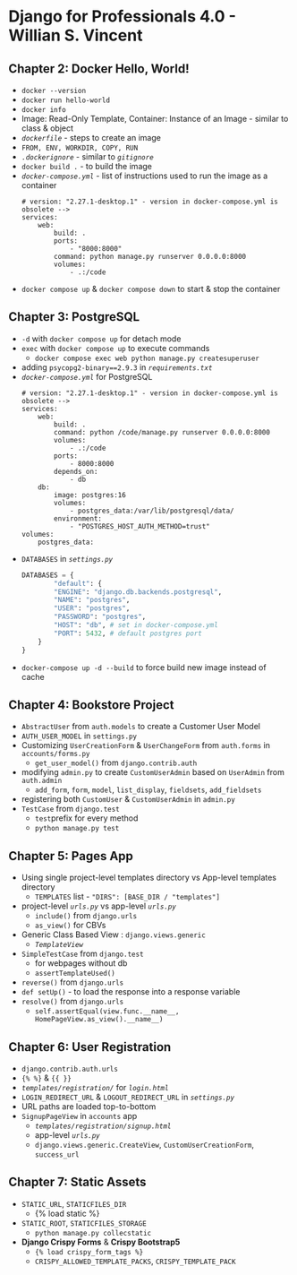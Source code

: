 # Django for Professionals 4.0 - Willian S. Vincent

## Chapter 2: Docker Hello, World!
- `docker --version`
- `docker run hello-world`
- `docker info`
- Image: Read-Only Template, Container: Instance of an Image - similar to class & object
- *`dockerfile`* - steps to create an image
- `FROM, ENV, WORKDIR, COPY, RUN `
- *`.dockerignore`* - similar to *`gitignore`*
- `docker build .` - to build the image
- *`docker-compose.yml`* - list of instructions used to run the image as a container
    ```
    # version: "2.27.1-desktop.1" - version in docker-compose.yml is obsolete -->
    services:
        web:
            build: .
            ports:
                - "8000:8000"
            command: python manage.py runserver 0.0.0.0:8000
            volumes:
                - .:/code
    ```
- `docker compose up` & `docker compose down` to start & stop the container

## Chapter 3: PostgreSQL
- `-d` with `docker compose up` for detach mode
- `exec` with `docker compose up` to execute commands
  - `docker compose exec web python manage.py createsuperuser`
- adding `psycopg2-binary==2.9.3` in *`requirements.txt`*
- *`docker-compose.yml`* for PostgreSQL
    ```
    # version: "2.27.1-desktop.1" - version in docker-compose.yml is obsolete -->
    services:
        web:
            build: .
            command: python /code/manage.py runserver 0.0.0.0:8000
            volumes:
                - .:/code
            ports:
                - 8000:8000
            depends_on:
                - db
        db:
            image: postgres:16
            volumes:
                - postgres_data:/var/lib/postgresql/data/
            environment:
                - "POSTGRES_HOST_AUTH_METHOD=trust"
    volumes:
        postgres_data:
    ```
- `DATABASES` in *`settings.py`*
    ```py
    DATABASES = {
            "default": {
            "ENGINE": "django.db.backends.postgresql",
            "NAME": "postgres",
            "USER": "postgres",
            "PASSWORD": "postgres",
            "HOST": "db", # set in docker-compose.yml
            "PORT": 5432, # default postgres port
        }
    }
    ```
- `docker-compose up -d --build` to force build new image instead of cache


## Chapter 4: Bookstore Project
- `AbstractUser` from `auth.models` to create a Customer User Model
- `AUTH_USER_MODEL` in `settings.py`
- Customizing `UserCreationForm` & `UserChangeForm` from `auth.forms` in `accounts/forms.py`
  - `get_user_model()` from `django.contrib.auth`
- modifying `admin.py` to create `CustomUserAdmin` based on `UserAdmin` from `auth.admin`
  - `add_form`, `form`, `model`, `list_display`, `fieldsets`, `add_fieldsets`
- registering both `CustomUser` & `CustomUserAdmin` in `admin.py` 
- `TestCase` from `django.test`
  - `test`prefix for every method
  - `python manage.py test`

## Chapter 5: Pages App
- Using single project-level templates directory vs App-level templates directory
  - `TEMPLATES` list - `"DIRS": [BASE_DIR / "templates"]`
- project-level *`urls.py`* vs app-level *`urls.py`*
  - `include()` from `django.urls`
  - `as_view()` for CBVs
- Generic Class Based View : `django.views.generic`
  - *`TemplateView`*
- `SimpleTestCase` from `django.test`
  - for webpages without db
  - `assertTemplateUsed()`
- `reverse()` from `django.urls`
- `def setUp()` - to load the response into a response variable
- `resolve()` from `django.urls`
  - `self.assertEqual(view.func.__name__, HomePageView.as_view().__name__)`

## Chapter 6: User Registration
- `django.contrib.auth.urls`
- `{% %}` & `{{ }}`
- *`templates/registration/`* for *`login.html`*
- `LOGIN_REDIRECT_URL` & `LOGOUT_REDIRECT_URL` in *`settings.py`*
- URL paths are loaded top-to-bottom
- `SignupPageView` in `accounts` app 
  - *`templates/registration/signup.html`*
  - app-level *`urls.py`* 
  - `django.views.generic.CreateView`, `CustomUserCreationForm`, `success_url`

## Chapter 7: Static Assets
- `STATIC_URL`, `STATICFILES_DIR`
  - {% load static %}
- `STATIC_ROOT`, `STATICFILES_STORAGE`
  - `python manage.py collecstatic`
- **Django Crispy Forms** & **Crispy Bootstrap5**
  - `{% load crispy_form_tags %}`
  - `CRISPY_ALLOWED_TEMPLATE_PACKS`, `CRISPY_TEMPLATE_PACK`